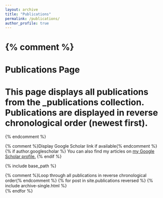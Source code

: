 ```yaml
---
layout: archive
title: "Publications"
permalink: /publications/
author_profile: true
---
```


{% comment %}
  =============================================================================
  Publications Page
  =============================================================================
  
  This page displays all publications from the _publications collection.
  Publications are displayed in reverse chronological order (newest first).
  =============================================================================
{% endcomment %}

{% comment %}Display Google Scholar link if available{% endcomment %}
{% if author.googlescholar %}
  You can also find my articles on <u><a href="{{author.googlescholar}}">my Google Scholar profile</a>.</u>
{% endif %}

{% include base_path %}

{% comment %}Loop through all publications in reverse chronological order{% endcomment %}
{% for post in site.publications reversed %}
  {% include archive-single.html %}   
{% endfor %}
